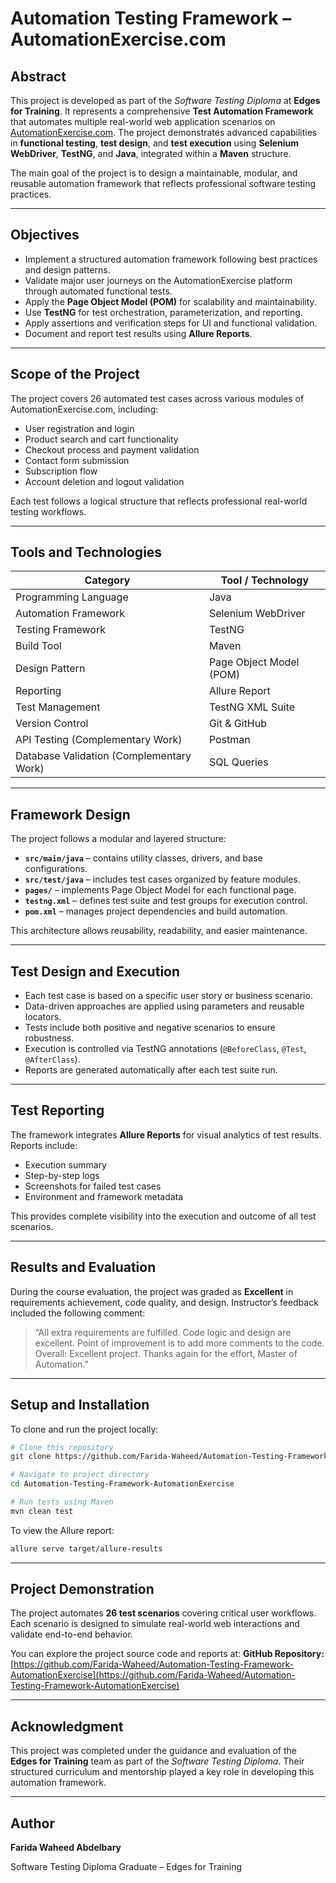 # **Automation Testing Framework – AutomationExercise.com**

## **Abstract**

This project is developed as part of the *Software Testing Diploma* at **Edges for Training**.
It represents a comprehensive **Test Automation Framework** that automates multiple real-world web application scenarios on [AutomationExercise.com](https://automationexercise.com/).
The project demonstrates advanced capabilities in **functional testing**, **test design**, and **test execution** using **Selenium WebDriver**, **TestNG**, and **Java**, integrated within a **Maven** structure.

The main goal of the project is to design a maintainable, modular, and reusable automation framework that reflects professional software testing practices.

---

## **Objectives**

* Implement a structured automation framework following best practices and design patterns.
* Validate major user journeys on the AutomationExercise platform through automated functional tests.
* Apply the **Page Object Model (POM)** for scalability and maintainability.
* Use **TestNG** for test orchestration, parameterization, and reporting.
* Apply assertions and verification steps for UI and functional validation.
* Document and report test results using **Allure Reports**.

---

## **Scope of the Project**

The project covers 26 automated test cases across various modules of AutomationExercise.com, including:

* User registration and login
* Product search and cart functionality
* Checkout process and payment validation
* Contact form submission
* Subscription flow
* Account deletion and logout validation

Each test follows a logical structure that reflects professional real-world testing workflows.

---

## **Tools and Technologies**

| Category                                 | Tool / Technology       |
| ---------------------------------------- | ----------------------- |
| Programming Language                     | Java                    |
| Automation Framework                     | Selenium WebDriver      |
| Testing Framework                        | TestNG                  |
| Build Tool                               | Maven                   |
| Design Pattern                           | Page Object Model (POM) |
| Reporting                                | Allure Report           |
| Test Management                          | TestNG XML Suite        |
| Version Control                          | Git & GitHub            |
| API Testing (Complementary Work)         | Postman                 |
| Database Validation (Complementary Work) | SQL Queries             |

---

## **Framework Design**

The project follows a modular and layered structure:

* **`src/main/java`** – contains utility classes, drivers, and base configurations.
* **`src/test/java`** – includes test cases organized by feature modules.
* **`pages/`** – implements Page Object Model for each functional page.
* **`testng.xml`** – defines test suite and test groups for execution control.
* **`pom.xml`** – manages project dependencies and build automation.

This architecture allows reusability, readability, and easier maintenance.

---

## **Test Design and Execution**

* Each test case is based on a specific user story or business scenario.
* Data-driven approaches are applied using parameters and reusable locators.
* Tests include both positive and negative scenarios to ensure robustness.
* Execution is controlled via TestNG annotations (`@BeforeClass`, `@Test`, `@AfterClass`).
* Reports are generated automatically after each test suite run.

---

## **Test Reporting**

The framework integrates **Allure Reports** for visual analytics of test results.
Reports include:

* Execution summary
* Step-by-step logs
* Screenshots for failed test cases
* Environment and framework metadata

This provides complete visibility into the execution and outcome of all test scenarios.

---

## **Results and Evaluation**

During the course evaluation, the project was graded as **Excellent** in requirements achievement, code quality, and design.
Instructor’s feedback included the following comment:

> “All extra requirements are fulfilled. Code logic and design are excellent.
> Point of improvement is to add more comments to the code.
> Overall: Excellent project. Thanks again for the effort, Master of Automation.”

---

## **Setup and Installation**

To clone and run the project locally:

```bash
# Clone this repository
git clone https://github.com/Farida-Waheed/Automation-Testing-Framework-AutomationExercise.git

# Navigate to project directory
cd Automation-Testing-Framework-AutomationExercise

# Run tests using Maven
mvn clean test
```

To view the Allure report:

```bash
allure serve target/allure-results
```

---

## **Project Demonstration**

The project automates **26 test scenarios** covering critical user workflows.
Each scenario is designed to simulate real-world web interactions and validate end-to-end behavior.

You can explore the project source code and reports at:
**GitHub Repository:** [https://github.com/Farida-Waheed/Automation-Testing-Framework-AutomationExercise](https://github.com/Farida-Waheed/Automation-Testing-Framework-AutomationExercise)

---

## **Acknowledgment**

This project was completed under the guidance and evaluation of the **Edges for Training** team as part of the *Software Testing Diploma*.
Their structured curriculum and mentorship played a key role in developing this automation framework.

---

## **Author**

**Farida Waheed Abdelbary**

Software Testing Diploma Graduate – Edges for Training
